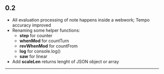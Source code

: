 ## 0.2

- All evaluation processing of note happens inside a webwork; Tempo accuracy improved
- Renaming some helper functions:
	- **step** for counter
	- **whenMod** for countTurn
	- **revWhenMod** for countFrom
	- **log** for console.log()
	- **saw** for linear
- Add **scaleLen** returns lenght of JSON object or array

___
